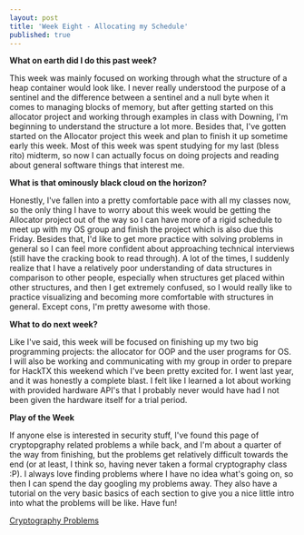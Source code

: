 ```yaml
---
layout: post
title: 'Week Eight - Allocating my Schedule'
published: true
---
```

**What on earth did I do this past week?**

  This week was mainly focused on working through what the structure of a heap container would look like. I never really understood the purpose of a sentinel and the difference between a sentinel and a null byte when it comes to managing blocks of memory, but after getting started on this allocator project and working through examples in class with Downing, I'm beginning to understand the structure a lot more. Besides that, I've gotten started on the Allocator project this week and plan to finish it up sometime early this week. Most of this week was spent studying for my last (bless rito) midterm, so now I can actually focus on doing projects and reading about general software things that interest me.    

**What is that ominously black cloud on the horizon?**

  Honestly, I've fallen into a pretty comfortable pace with all my classes now, so the only thing I have to worry about this week would be getting the Allocator project out of the way so I can have more of a rigid schedule to meet up with my OS group and finish the project which is also due this Friday. Besides that, I'd like to get more practice with solving problems in general so I can feel more confident about approaching technical interviews (still have the cracking book to read through). A lot of the times, I suddenly realize that I have a relatively poor understanding of data structures in comparison to other people, especially when structures get placed within other structures, and then I get extremely confused, so I would really like to practice visualizing and becoming more comfortable with structures in general. Except cons, I'm pretty awesome with those.

**What to do next week?**

  Like I've said, this week will be focused on finishing up my two big programming projects: the allocator for OOP and the user programs for OS. I will also be working and communicating with my group in order to prepare for HackTX this weekend which I've been pretty excited for. I went last year, and it was honestly a complete blast. I felt like I learned a lot about working with provided hardware API's that I probably never would have had I not been given the hardware itself for a trial period. 

**Play of the Week**

  If anyone else is interested in security stuff, I've found this page of cryptopgraphy related problems a while back, and I'm about a quarter of the way from finishing, but the problems get relatively difficult towards the end (or at least, I think so, having never taken a formal cryptography class :P). I always love finding problems where I have no idea what's going on, so then I can spend the day googling my problems away. They also have a tutorial on the very basic basics of each section to give you a nice little intro into what the problems will be like.  Have fun!
  
[Cryptography Problems](https://id0-rsa.pub)
